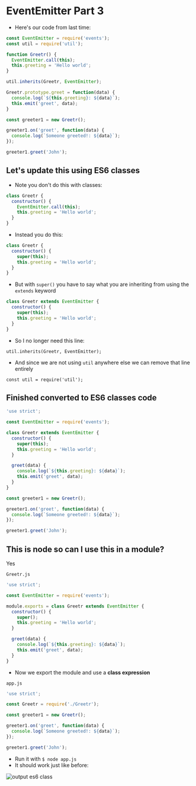 # EventEmitter Part 3
* Here's our code from last time:

```js
const EventEmitter = require('events');
const util = require('util');

function Greetr() {
  EventEmitter.call(this);
  this.greeting = 'Hello world';
}

util.inherits(Greetr, EventEmitter);

Greetr.prototype.greet = function(data) {
  console.log(`${this.greeting}: ${data}`);
  this.emit('greet', data);
}

const greeter1 = new Greetr();

greeter1.on('greet', function(data) {
  console.log(`Someone greeted!: ${data}`);
});

greeter1.greet('John');
```

## Let's update this using ES6 classes
* Note you don't do this with classes:

```js
class Greetr {
  constructor() {
    EventEmitter.call(this);
    this.greeting = 'Hello world';
  }
}
```

* Instead you do this:

```js
class Greetr {
  constructor() {
    super(this);
    this.greeting = 'Hello world';
  }
}
```

* But with `super()` you have to say what you are inheriting from using the `extends` keyword

```js
class Greetr extends EventEmitter {
  constructor() {
    super(this);
    this.greeting = 'Hello world';
  }
}
```

* So I no longer need this line: 

`util.inherits(Greetr, EventEmitter);`

* And since we are not using `util` anywhere else we can remove that line entirely

`const util = require('util');`

## Finished converted to ES6 classes code
```js
'use strict';

const EventEmitter = require('events');

class Greetr extends EventEmitter {
  constructor() {
    super(this);
    this.greeting = 'Hello world';
  }

  greet(data) {
    console.log(`${this.greeting}: ${data}`);
    this.emit('greet', data);
  }
}

const greeter1 = new Greetr();

greeter1.on('greet', function(data) {
  console.log(`Someone greeted!: ${data}`);
});

greeter1.greet('John');
```

## This is node so can I use this in a module?
Yes

`Greetr.js`

```js
'use strict';

const EventEmitter = require('events');

module.exports = class Greetr extends EventEmitter {
  constructor() {
    super();
    this.greeting = 'Hello world';
  }

  greet(data) {
    console.log(`${this.greeting}: ${data}`);
    this.emit('greet', data);
  }
}
```

* Now we export the module and use a **class expression**

`app.js`

```js
'use strict';

const Greetr = require('./Greetr');

const greeter1 = new Greetr();

greeter1.on('greet', function(data) {
  console.log(`Someone greeted!: ${data}`);
});

greeter1.greet('John');
```

* Run it with `$ node app.js`
* It should work just like before:

![output es6 class](https://i.imgur.com/BeLTEW3.png)


